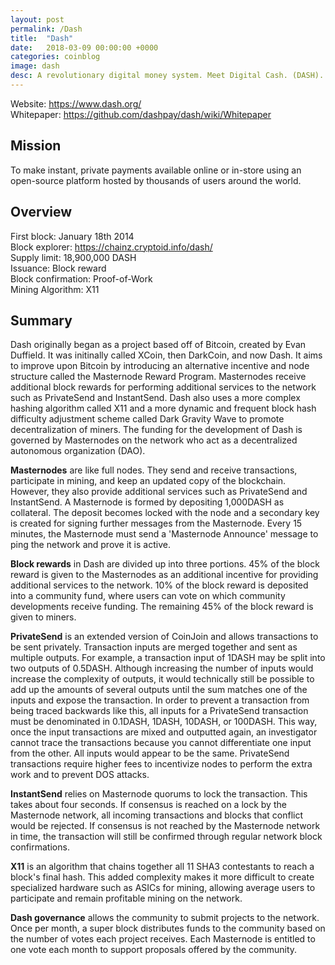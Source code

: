 ```yaml
---
layout: post
permalink: /Dash
title:  "Dash"
date:   2018-03-09 00:00:00 +0000
categories: coinblog
image: dash
desc: A revolutionary digital money system. Meet Digital Cash. (DASH).
---
```

Website: <a href="https://www.dash.org/">https://www.dash.org/</a><br>
Whitepaper: <a href="https://github.com/dashpay/dash/wiki/Whitepaper">https://github.com/dashpay/dash/wiki/Whitepaper</a>

<h2>Mission</h2>
To make instant, private payments available online or in-store using an open-source platform hosted by thousands of users around the world.

<h2>Overview</h2>
First block: January 18th 2014<br>
Block explorer: <a href="https://chainz.cryptoid.info/dash/">https://chainz.cryptoid.info/dash/</a><br>
Supply limit: 18,900,000 DASH<br>
Issuance: Block reward<br>
Block confirmation: Proof-of-Work<br>
Mining Algorithm: X11<br>

<h2>Summary</h2>
Dash originally began as a project based off of Bitcoin, created by Evan Duffield. It was initinally called XCoin, then DarkCoin, and now Dash. It aims to improve upon Bitcoin by introducing an alternative incentive and node structure called the Masternode Reward Program. Masternodes receive additional block rewards for performing additional services to the network such as PrivateSend and InstantSend. Dash also uses a more complex hashing algorithm called X11 and a more dynamic and frequent block hash difficulty adjustment scheme called Dark Gravity Wave to promote decentralization of miners. The funding for the development of Dash is governed by Masternodes on the network who act as a decentralized autonomous organization (DAO).

<b>Masternodes</b> are like full nodes. They send and receive transactions, participate in mining, and keep an updated copy of the blockchain. However, they also provide additional services such as PrivateSend and InstantSend. A Masternode is formed by depositing 1,000DASH as collateral. The deposit becomes locked with the node and a secondary key is created for signing further messages from the Masternode. Every 15 minutes, the Masternode must send a 'Masternode Announce' message to ping the network and prove it is active.

<b>Block rewards</b> in Dash are divided up into three portions. 45% of the block reward is given to the Masternodes as an additional incentive for providing additional services to the network. 10% of the block reward is deposited into a community fund, where users can vote on which community developments receive funding. The remaining 45% of the block reward is given to miners.

<b>PrivateSend</b> is an extended version of CoinJoin and allows transactions to be sent privately. Transaction inputs are merged together and sent as multiple outputs. For example, a transaction input of 1DASH may be split into two outputs of 0.5DASH. Although increasing the number of inputs would increase the complexity of outputs, it would technically still be possible to add up the amounts of several outputs until the sum matches one of the inputs and expose the transaction. In order to prevent a transaction from being traced backwards like this, all inputs for a PrivateSend transaction must be denominated in 0.1DASH, 1DASH, 10DASH, or 100DASH. This way, once the input transactions are mixed and outputted again, an investigator cannot trace the transactions because you cannot differentiate one input from the other. All inputs would appear to be the same. PrivateSend transactions require higher fees to incentivize nodes to perform the extra work and to prevent DOS attacks.

<b>InstantSend</b> relies on Masternode quorums to lock the transaction. This takes about four seconds. If consensus is reached on a lock by the Masternode network, all incoming transactions and blocks that conflict would be rejected. If consensus is not reached by the Masternode network in time, the transaction will still be confirmed through regular network block confirmations.

<b>X11</b> is an algorithm that chains together all 11 SHA3 contestants to reach a block's final hash. This added complexity makes it more difficult to create specialized hardware such as ASICs for mining, allowing average users to participate and remain profitable mining on the network.

<b>Dash governance</b> allows the community to submit projects to the network. Once per month, a super block distributes funds to the community based on the number of votes each project receives. Each Masternode is entitled to one vote each month to support proposals offered by the community.


